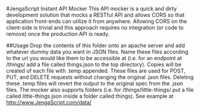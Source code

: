 #JengaScript Instant API Mocker
This API mocker is a quick and dirty development solution that mocks a RESTful API and allows CORS so that application front-ends can utilize it from anywhere. Allowing CORS on the client-side is trivial and this approach requires no integration (or code to remove) once the production API is ready.

##Usage
Drop the contents of this folder onto an apache server and add whatever dummy data you want in JSON files.
Name these files according to the url you would like them to be accessible at (i.e. for an endpoint at /things/ add a file called things.json to the top directory).
Copies will be created of each file with .temp appended. These files are used for POST, PUT, and DELETE requests without changing the original .json files. Deleting these .temp files will revert the output to the original spec from the .json files.
The mocker also supports folders (i.e. for /things/little-things/ put a file called little-things.json inside a folder called things).
See example at http://www.JengaScript.com/data/
